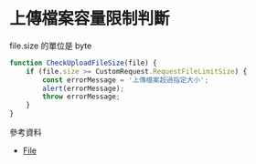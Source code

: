 # 上傳檔案容量限制判斷

file.size 的單位是 byte

```js
function CheckUploadFileSize(file) {
    if (file.size >= CustomRequest.RequestFileLimitSize) {
        const errorMessage = '上傳檔案超過指定大小';
        alert(errorMessage);
        throw errorMessage;
    }
}
```

參考資料

-   [File](https://developer.mozilla.org/zh-TW/docs/Web/API/File)
